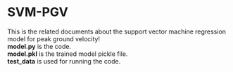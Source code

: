 # SVM-PGV</br>
This is the related documents about the support vector machine regression model for peak ground velocity!</br> 
<b>model.py</b> is the code.</br>
<b>model.pkl</b> is the trained model pickle file. </br>
<b>test_data</b> is used for running the code. </br>
